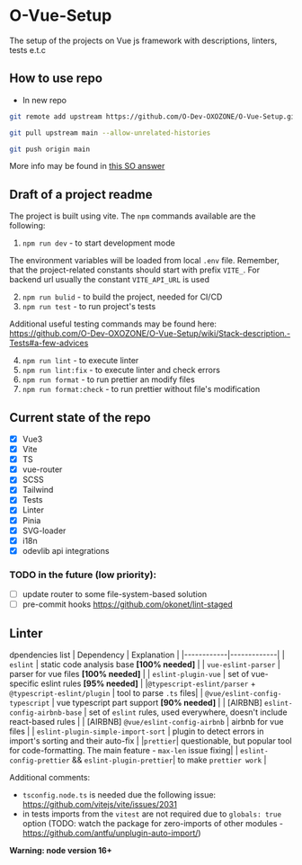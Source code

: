 # O-Vue-Setup

The setup of the projects on Vue js framework with descriptions, linters, tests e.t.c

## How to use repo

- In new repo

```bash
git remote add upstream https://github.com/O-Dev-OXOZONE/O-Vue-Setup.git

git pull upstream main --allow-unrelated-histories

git push origin main
```

More info may be found in [this SO answer](https://stackoverflow.com/a/52954199/9154188)

## Draft of a project readme

The project is built using vite. The `npm` commands available are the following:

1. `npm run dev` - to start development mode

The environment variables will be loaded from local `.env` file. Remember, that the project-related constants should start with prefix `VITE_`. For backend url usually the constant `VITE_API_URL` is used

2. `npm run bulid` - to build the project, needed for CI/СD
3. `npm run test` - to run project's tests

Additional useful testing commands may be found here: https://github.com/O-Dev-OXOZONE/O-Vue-Setup/wiki/Stack-description.-Tests#a-few-advices

4. `npm run lint` - to execute linter
5. `npm run lint:fix` - to execute linter and check errors
6. `npm run format` - to run prettier an modify files
7. `npm run format:check` - to run prettier without file's modification

## Current state of the repo

- [x] Vue3
- [x] Vite
- [x] TS
- [x] vue-router
- [x] SCSS
- [x] Tailwind
- [x] Tests
- [x] Linter
- [x] Pinia
- [x] SVG-loader
- [x] i18n
- [x] odevlib api integrations

### TODO in the future (low priority):

- [ ] update router to some file-system-based solution
- [ ] pre-commit hooks https://github.com/okonet/lint-staged

## Linter

dpendencies list
| Dependency | Explanation |
|------------|-------------|
| `eslint` | static code analysis base **[100% needed]** |
| `vue-eslint-parser` | parser for vue files **[100% needed]** |
| `eslint-plugin-vue` | set of vue-specific eslint rules **[95% needed]** |
|`@typescript-eslint/parser` + `@typescript-eslint/plugin` | tool to parse `.ts` files|
| `@vue/eslint-config-typescript` | vue typescript part support **[90% needed]** |
| [AIRBNB] `eslint-config-airbnb-base` | set of `eslint` rules, used everywhere, doesn't include react-based rules |
| [AIRBNB] `@vue/eslint-config-airbnb` | airbnb for vue files |
| `eslint-plugin-simple-import-sort` | plugin to detect errors in import's sorting and their auto-fix |
|`prettier`| questionable, but popular tool for code-formatting. The main feature - `max-len` issue fixing|
| `eslint-config-prettier` && `eslint-plugin-prettier`| to make `prettier work` |

Additional comments:

- `tsconfig.node.ts` is needed due the following issue: https://github.com/vitejs/vite/issues/2031
- in tests imports from the `vitest` are not required due to `globals: true` option (TODO: watch the package for zero-imports of other modules - https://github.com/antfu/unplugin-auto-import/)

**Warning: node version 16+**
